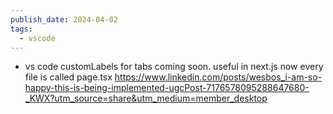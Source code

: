 ```yaml
---
publish_date: 2024-04-02
tags:
  - vscode
---
```


  - vs code customLabels for tabs coming soon. useful in next.js now every file is called page.tsx 
    https://www.linkedin.com/posts/wesbos_i-am-so-happy-this-is-being-implemented-ugcPost-7176578095288647680-_KWX?utm_source=share&utm_medium=member_desktop
